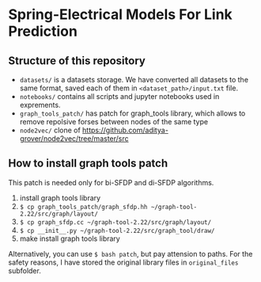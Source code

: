 # Spring-Electrical Models For Link Prediction

## Structure of this repository
- `datasets/` is a datasets storage. We have converted all datasets to the same format, saved each of them in `<dataset_path>/input.txt` file.
- `notebooks/` contains all scripts and jupyter notebooks used in exprements.
- `graph_tools_patch/` has patch for graph_tools library, which allows to remove repolsive forses between nodes of the same type
- `node2vec/` clone of https://github.com/aditya-grover/node2vec/tree/master/src

## How to install graph tools patch

This patch is needed only for bi-SFDP and di-SFDP algorithms. 

1. install graph tools library
2. `$ cp graph_tools_patch/graph_sfdp.hh ~/graph-tool-2.22/src/graph/layout/`
3. `$ cp graph_sfdp.cc ~/graph-tool-2.22/src/graph/layout/`
4. `$ cp __init__.py ~/graph-tool-2.22/src/graph_tool/draw/`
5. make install graph tools library

Alternatively, you can use `$ bash patch`, but pay attension to paths. For the safety reasons, I have stored the original library files in `original_files` subfolder.





